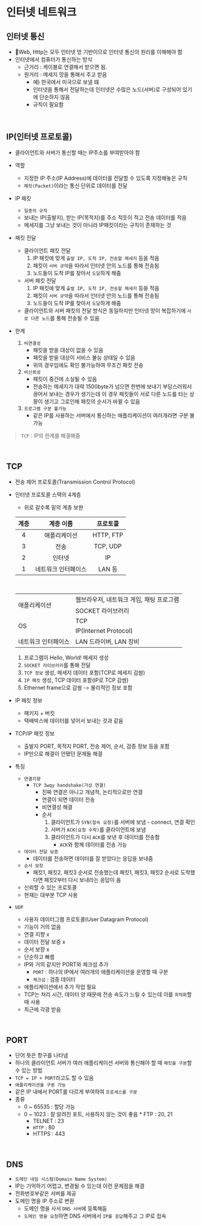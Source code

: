 # 인터넷 네트워크

## 인터넷 통신
- Web, Http는 모두 인터넷 망 기반이므로 인터넷 통신의 원리를 이해해야 함
- 인터넷에서 컴퓨터가 통신하는 방식
	+ 근거리 : 케이블로 연결해서 받으면 됨.
	+ 원거리 : 메세지 망을 통해서 주고 받음
		* 예) 한국에서 미국으로 보낼 떄
		* 인터넷을 통해서 전달하는데 인터넷은 수많은 노드(서버)로 구성되어 있기에 단순하지 않음
		* 규칙이 필요함

<br/>

## IP(인터넷 프로토콜)

- 클라이언트와 서버가 통신할 때는 IP주소를 부여받아야 함

- 역할
	+ 지정한 IP 주소(IP Address)에 데이터를 전달할 수 있도록 지정해놓은 규칙
	+ `패킷(Packet)`이라는 통신 단위로 데이터를 전달
- IP 패킷
	+ `일종의 규칙`
	+ 보내는 IP(출발지), 받는 IP(목적지)를 주소 적듯이 적고 전송 데이터를 적음
	+ 메세지를 그냥 보내는 것이 아니라 IP패킷이라는 규칙이 존재하는 것
- 패킷 전달
	+ 클라이언트 패킷 전달
		1. IP 패킷에 맞게 `출발 IP, 도착 IP, 전송할 메세지` 등을 적음
		2. 패킷이 `서버 규약`을 따라서 인터넷 안의 노드를 통해 전송됨
		3. 노드들이 도착 IP를 찾아서 `도달`하게 해줌
	+ 서버 패킷 전달
		1. IP 패킷에 맞게 `출발 IP, 도착 IP, 전송할 메세지` 등을 적음
		2. 패킷이 `서버 규약`을 따라서 인터넷 안의 노드를 통해 전송됨
		3. 노드들이 도착 IP를 찾아서 `도달`하게 해줌
	+ 클라이언트와 서버 패킷의 전달 방식은 동일하지만 인터넷 망이 복잡하기에 `서로 다른 노드`를 통해 전송될 수 있음
- 한계
	1. `비연결성`
		- 패킷을 받을 대상이 없을 수 있음
		- 패킷을 받을 대상이 서비스 불능 상태일 수 있음
		- 위의 경우임에도 확인 불가능하여 무조건 패킷 전송
	2. `비신뢰성`
		- 패킷이 중간에 소실될 수 있음
		- 전송하는 메세지가 대략 1500byte가 넘으면 한번에 보내기 부담스러워서 끊어서 보내는 경우가 생기는데 이 경우 패킷들이 서로 다른 노드를 타는 상황이 생기고 그로인해 패킷의 순서가 바뀔 수 있음
	3. `프로그램 구분 불가능`
		- 같은 IP를 사용하는 서버에서 통신하는 애플리케이션이 여러개라면 구분 불가능
> `TCP` : IP의 한계를 해결해줌

<br/>

## TCP
- 전송 제어 프로토콜(Transmission Control Protocol)
- 인터넷 프로토콜 스택의 4계층
	+ 위로 갈수록 밑의 계층 보완

	|계층|계층 이름|프로토콜|
	|:---:|:---:|:---:|
	|4|애플리케이션|HTTP, FTP|
	|3|   전송   |TCP, UDP|
	|2|  인터넷   |  IP    |
	|1| 네트워크 인터페이스 | LAN 등|

	<br/>

	<table>
 		<tr>
    		<td rowspan="2">애플리케이션</td>
    		<td>웹브라우저, 네트워크 게임, 채팅 프로그램</td>
  		</tr>
  		<tr>
    		<td>SOCKET 라이브러리</td>
  		</tr>
		<tr>
    		<td rowspan="2">OS</td>
    		<td>TCP</td>
  		</tr>
  		<tr>
    		<td>IP(Internet Protocol)</td>
  		</tr>
 		<tr>
    		<td>네트워크 인터페이스</td>
    		<td>LAN 드라이버, LAN 장비</td>
  		</tr>
	</table>

	1. 프로그램이 Hello, World! 메세지 생성
	2. `SOCKET 라이브러리`를 통해 전달
	3. `TCP 정보` 생성, 메세지 데이터 포함(TCP로 메세지 감쌈)
	4. `IP 패킷` 생성, TCP 데이터 포함(IP로 TCP 감쌈)
	5. Ethernet frame으로 감쌈 -> 물리적인 정보 포함

- IP 패킷 정보
	+ 패키지 + 버킷
	+ 택배박스에 데이터를 넣어서 보내는 것과 같음

- TCP/IP 패킷 정보
	+ 출발지 PORT, 목적지 PORT, 전송 제어, 순서, 검증 정보 등을 포함
	+ IP만으로 해결이 안됐던 문제들 해결

- 특징
	+ `연결지향`
		* `TCP 3wqy handshake(가상 연결)`
			- 진짜 연결은 아니고 개념적, 논리적으로만 연결
			- 연결이 되면 데이터 전송
			- 비연결성 해결
			- 순서
			 	1. 클라이언트가 `SYN(접속 요청)`를 서버에 보냄 - connect, 연결 확인
			 	2. 서버가 `ACK(요청 수락)`를 클라이언트에 보냄
			 	3. 클라이언트가 다시 `ACK`를 보낸 후 데이터를 전송함
					- `ACK`와 함께 데이터를 전송 가능
	+ `데이터 전달 보증`
		* 데이터를 전송하면 데이터를 잘 받았다는 응답을 보내줌
	+ `순서 보장`
		* 패킷1, 패킷2, 패킷3 순서로 전송했는데 패킷1, 패킷3, 패킷2 순서로 도착했다면 패킷2부터 다시 보내라는 응답이 옴
	+ 신뢰할 수 있는 프로토콜
	+ 현재는 대부분 TCP 사용
- `UDP`
	+ 사용자 데이터그램 프로토콜(User Datagram Protocol)
	+ 기능이 거의 없음
	+ 연결 지향 x
	+ 데이터 전달 보증 x
	+ 순서 보장 x
	+ 단순하고 빠름
	+ IP와 거의 같지만 PORT와 체크섬 추가
		* `PORT` : 하나의 IP에서 여러개의 애플리케이션을 운영할 때 구분
		* `체크섬` : 검증 데이터
	+ 애플리케이션에서 추가 작업 필요
	+ TCP는 처리 시간, 데이터 양 때문에 전송 속도가 느릴 수 있는데 이를 `최적화`할 때 사용
	+ 최근에 각광 받음

<br/>

## PORT
- 단어 뜻은 항구를 나타냄
- 하나의 클라이언트 서버가 여러 애플리케이션 서버와 통신해야 할 때 `패킷을 구분`할 수 있는 방법
- `TCP = IP + PORT`라고도 할 수 있음
- `애플리케이션을 구분 가능`
- 같은 IP 내에서 PORT를 다르게 부여하여 `프로세스를 구분`
- 종류
	+ 0 ~ 65535 : 할당 가능
	+ 0 ~ 1023 : 잘 알려진 포트, 사용하지 않는 것이 좋음		* FTP : 20, 21
		* TELNET : 23
		* `HTTP` : 80
		* HTTPS : 443

<br/>

## DNS
- `도메인 네임 시스템(Domain Name System)`
- IP는 기억하기 어렵고, 변경될 수 있는데 이런 문제점을 해결
- 전화번호부같은 서버를 제공
- 도메인 명을 IP 주소로 변환
	+ 도메인 명을 사서 `DNS 서버`에 등록해둠
	+ `도메인 명을 요청`하면 DNS 서버에서 `IP를 응답`해주고 그 IP로 접속















